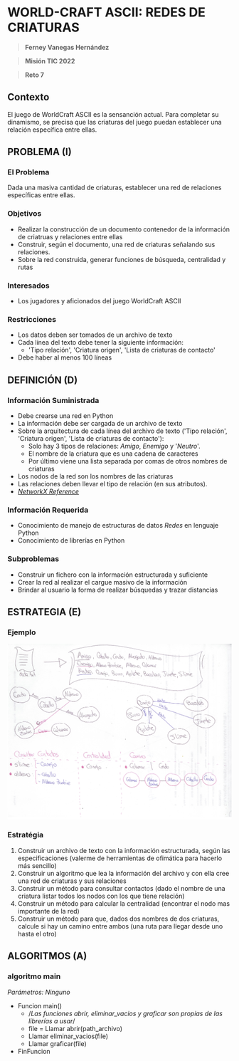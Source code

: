 # WORLD-CRAFT ASCII: REDES DE CRIATURAS
> **Ferney Vanegas Hernández**

> **Misión TIC 2022**

> **Reto 7**

## **Contexto**
El juego de WorldCraft ASCII es la sensanción actual. Para completar su dinamismo, se precisa que las criaturas del juego puedan establecer una relación específica entre ellas.

## PROBLEMA (I)
### **El Problema**
Dada una masiva cantidad de criaturas, establecer  una red de relaciones específicas entre ellas.
### **Objetivos**
* Realizar la construcción de un documento contenedor de la información de criatruas y relaciones entre ellas
* Construir, según el documento, una red de criaturas señalando sus relaciones.
* Sobre la red construida, generar funciones de búsqueda, centralidad y rutas
### **Interesados**
* Los jugadores y aficionados del juego WorldCraft ASCII
### **Restricciones**
* Los datos deben ser tomados de un archivo de texto
* Cada línea del texto debe tener la siguiente información:
    * 'Tipo relación', 'Criatura origen', 'Lista de criaturas de contacto'
* Debe haber al menos 100 líneas 

## DEFINICIÓN (D)
### **Información Suministrada**
* Debe crearse una red en Python
* La información debe ser cargada de un archivo de texto
* Sobre la arquitectura de cada línea del archivo de texto ('Tipo relación', 'Criatura origen', 'Lista de criaturas de contacto'):
    * Solo hay 3 tipos de relaciones: _Amigo_, _Enemigo_ y '_Neutro_'.
    * El nombre de la criatura que es una cadena de caracteres
    * Por último viene una lista separada por comas de otros nombres de criaturas
* Los nodos de la red son los nombres de las criaturas
* Las relaciones deben llevar el tipo de relación (en sus atributos).
* [_NetworkX Reference_](https://networkx.org/documentation/stable/_downloads/networkx_reference.pdf)
### **Información Requerida**
* Conocimiento de manejo de estructuras de datos _Redes_ en lenguaje Python
* Conocimiento de librerías en Python
### **Subproblemas**
* Construir un fichero con la información estructurada y suficiente
* Crear la red al realizar el cargue masivo de la información
* Brindar al usuario la forma de realizar búsquedas y trazar distancias

## ESTRATEGIA (E)
### **Ejemplo**
![Ejemplo](img/Ej.jpg 'Ejemplo 1')
### **Estratégia**
1. Construir un archivo de texto con la información estructurada, según las especificaciones (valerme de herramientas de ofimática para hacerlo más sencillo)
2. Construir un algoritmo que lea la información del archivo y con ella cree una red de criaturas y sus relaciones
3. Construir un método para consultar contactos (dado el nombre de una criatura listar todos los nodos con los que tiene relación)
4. Construir un método para calcular la centralidad (encontrar el nodo mas importante de la red)
5. Construir un método para que, dados dos nombres de dos criaturas, calcule si hay un camino entre ambos (una ruta para llegar desde uno hasta el otro)

## ALGORITMOS (A)
### **algoritmo main**
*Parámetros: Ninguno*
* Funcion main()
    * /*Las funciones abrir, eliminar_vacios y graficar son propias de las librerías a usar*/
    * file = Llamar abrir(path_archivo)
    * Llamar eliminar_vacios(file)
    * Llamar graficar(file)
* FinFuncion